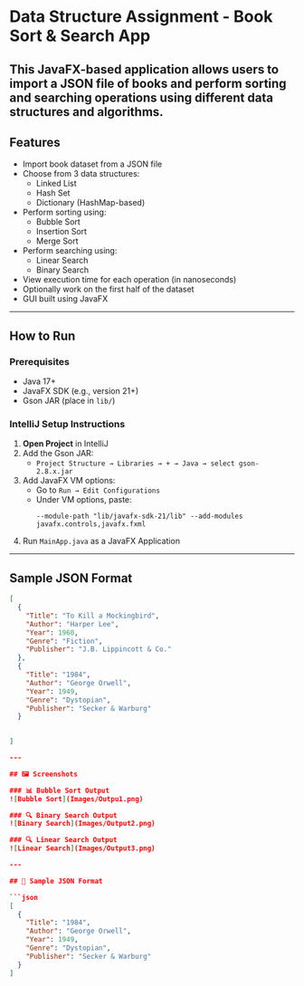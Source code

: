 # Data Structure Assignment - Book Sort & Search App

This JavaFX-based application allows users to import a JSON file of books and perform sorting and searching operations using different data structures and algorithms.
---

## Features

- Import book dataset from a JSON file
- Choose from 3 data structures:
  - Linked List
  - Hash Set
  - Dictionary (HashMap-based)
- Perform sorting using:
  - Bubble Sort
  - Insertion Sort
  - Merge Sort
- Perform searching using:
  - Linear Search
  - Binary Search
- View execution time for each operation (in nanoseconds)
- Optionally work on the first half of the dataset
- GUI built using JavaFX


---

## How to Run

### Prerequisites

- Java 17+
- JavaFX SDK (e.g., version 21+)
- Gson JAR (place in `lib/`)

### IntelliJ Setup Instructions

1. **Open Project** in IntelliJ
2. Add the Gson JAR:
   - `Project Structure → Libraries → + → Java → select gson-2.8.x.jar`
3. Add JavaFX VM options:
   - Go to `Run → Edit Configurations`
   - Under VM options, paste:
     ```
     --module-path "lib/javafx-sdk-21/lib" --add-modules javafx.controls,javafx.fxml
     ```
4. Run `MainApp.java` as a JavaFX Application

---

## Sample JSON Format

```json
[
  {
    "Title": "To Kill a Mockingbird",
    "Author": "Harper Lee",
    "Year": 1960,
    "Genre": "Fiction",
    "Publisher": "J.B. Lippincott & Co."
  },
  {
    "Title": "1984",
    "Author": "George Orwell",
    "Year": 1949,
    "Genre": "Dystopian",
    "Publisher": "Secker & Warburg"
  }

  
]

---

## 🖼️ Screenshots

### 📊 Bubble Sort Output
![Bubble Sort](Images/Outpu1.png)

### 🔍 Binary Search Output
![Binary Search](Images/Output2.png)

### 🔍 Linear Search Output
![Linear Search](Images/Output3.png)

---

## 📄 Sample JSON Format

```json
[
  {
    "Title": "1984",
    "Author": "George Orwell",
    "Year": 1949,
    "Genre": "Dystopian",
    "Publisher": "Secker & Warburg"
  }
]





